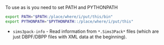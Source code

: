 To use as is you need to set PATH and PYTHONPATH

```bash
export PATH="$PATH:/place/where/i/put/this/bin"
export PYTHONPATH="$PYTHONPATH::/place/where/i/put/this"
```

* `sims3pack-info` - Read information from `*.Sims3Pack*` files (which are just DBPF/DBPP files with XML data at the beginning).
